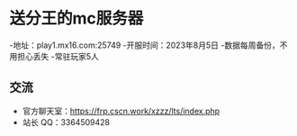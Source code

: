 # 送分王的mc服务器
-地址：play1.mx16.com:25749
-开服时间：2023年8月5日
-数据每周备份，不用担心丢失
-常驻玩家5人
## 交流

- 官方聊天室：https://frp.cscn.work/xzzz/lts/index.php
- 站长 QQ：3364509428
